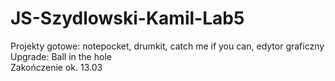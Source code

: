 # JS-Szydlowski-Kamil-Lab5
Projekty gotowe: notepocket, drumkit, catch me if you can, edytor graficzny  
Upgrade: Ball in the hole  
Zakończenie ok. 13.03
